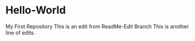 
# Hello-World
My First Repository
This is an edit from ReadMe-Edit Branch
This is another line of edits.

